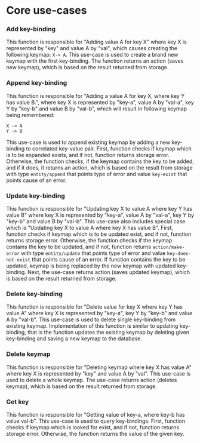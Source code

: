 # Core use-cases

### Add key-binding

This function is responsible for "Adding value A for key X" where key X is
represented by "key" and value A by "val", which causes creating the following 
keymap: `X-> A`. This use-case is used to create a brand new keymap with the first 
key-binding. The function returns an action (saves new keymap), which is based on the result 
returned from storage.

### Append key-binding

This function is responsible for "Adding a value A for key X, where key Y has value B.", 
where key X is represented by "key-a", value A by "val-a", key Y by "key-b" and 
value B by "val-b", which will result in following keymap being remembered:
```
X -> A
Y -> B
```
This use-case is used to append existing keymap by adding a new key-binding to
correlated key-value pair. First, function checks if keymap which is to be
expanded exists, and if not, function returns storage error. Otherwise, the
function checks, if the keymap contains the key to be added, and if it does, 
it returns an action, which is based on the result from storage with type `entity/append` 
that points type of error and value `key-exist` that points cause of an error.

### Update key-binding

This function is responsible for "Updating key X to value A where key Y has
value B" where key X is represented by "key-a", value A by "val-a", key Y by
"key-b" and value B by "val-b". This use-case also includes special case
which is "Updating key X to value A where key X has value B". First, function 
checks if keymap which is to be updated exist, and if not, function returns storage error. 
Otherwise, the function checks if the keymap contains the key to be updated, 
and if not, function returns `action/make-error` with type `entity/update` that points 
type of error and value `key-does-not-exist` that points cause of an error. 
If function contains the key to be updated, keymap is being replaced by the new 
keymap with updated key-binding. Next, the use-case returns action (saves updated keymap), 
which is based on the result returned from storage.

### Delete key-binding

This function is responsible for "Delete value for key X where key Y has value A" 
where key X is represented by "key-a", key Y by "key-b" and value A by "val-b". 
This use-case is used to delete single key-binding from existing keymap. 
Implementation of this function is similar to updating key-binding, that is the 
function updates the existing keymap by deleting given key-binding and saving 
a new keymap to the database.

### Delete keymap

This function is responsible for "Deleting keymap where key X has value A" 
where key X is represented by "key" and value A by "val". This use-case is used to 
delete a whole keymap. The use-case returns action (deletes keymap), which is based on the 
result returned from storage.

### Get key

This function is responsible for "Getting value of key-a, where key-b has value val-b". 
This use-case is used to query key-bindings. First, function checks if keymap which 
is looked for exist, and if not, function returns storage error. Otherwise, the function 
returns the value of the given key.
